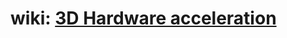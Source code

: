 # wiki: [3D Hardware acceleration](https://github.com/dnschneid/crouton/wiki/3D-Hardware-acceleration)
